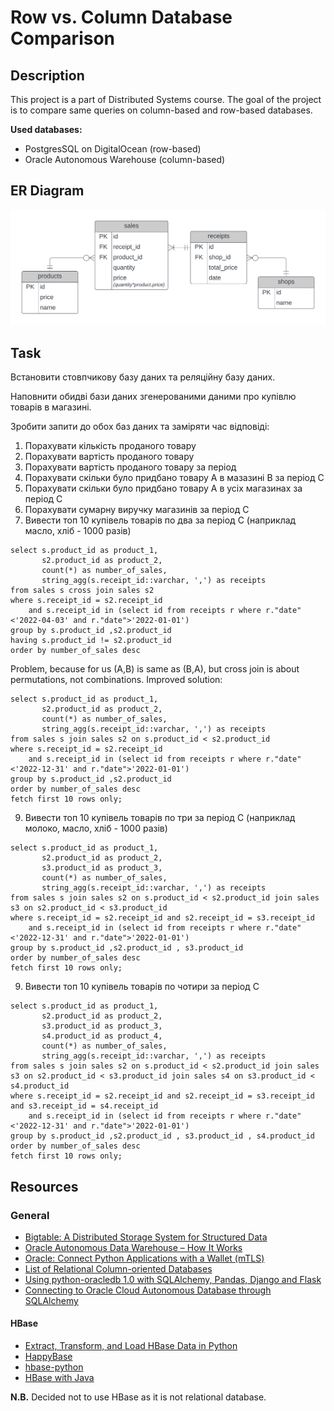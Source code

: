 # Row vs. Column Database Comparison

## Description
This project is a part of Distributed Systems course. 
The goal of the project is to compare same queries on column-based and row-based databases.

**Used databases:**
- PostgresSQL on DigitalOcean (row-based)
- Oracle Autonomous Warehouse (column-based)

## ER Diagram

![ER Diagram](./img/er.png)

## Task

Встановити стовпчикову базу даних та реляційну базу даних.

Наповнити обидві бази даних згенерованими даними про купівлю товарів в магазині.

Зробити запити до обох баз даних та заміряти час відповіді:

1. Порахувати кількість проданого товару
2. Порахувати вартість проданого товару
3. Порахувати вартість проданого товару за період
4. Порахувати скільки було придбано товару А в мазазині В за період С
5. Порахувати скільки було придбано товару А в усіх магазинах за період С
6. Порахувати сумарну виручку магазинів за період С
7. Вивести топ 10 купівель товарів по два за період С (наприклад масло, хліб - 1000 разів)
```postgresql
select s.product_id as product_1, 
       s2.product_id as product_2, 
       count(*) as number_of_sales, 
       string_agg(s.receipt_id::varchar, ',') as receipts 
from sales s cross join sales s2
where s.receipt_id = s2.receipt_id 
	and s.receipt_id in (select id from receipts r where r."date"<'2022-04-03' and r."date">'2022-01-01')
group by s.product_id ,s2.product_id 
having s.product_id != s2.product_id 
order by number_of_sales desc
```
Problem, because for us (A,B) is same as (B,A), but cross join is about permutations, not combinations. Improved solution:
```postgresql
select s.product_id as product_1, 
       s2.product_id as product_2, 
       count(*) as number_of_sales, 
       string_agg(s.receipt_id::varchar, ',') as receipts 
from sales s join sales s2 on s.product_id < s2.product_id 
where s.receipt_id = s2.receipt_id 
	and s.receipt_id in (select id from receipts r where r."date"<'2022-12-31' and r."date">'2022-01-01')
group by s.product_id ,s2.product_id 
order by number_of_sales desc
fetch first 10 rows only;
```
9. Вивести топ 10 купівель товарів по три за період С (наприклад молоко, масло, хліб - 1000 разів)
```postgresql
select s.product_id as product_1, 
       s2.product_id as product_2, 
       s3.product_id as product_3,
       count(*) as number_of_sales, 
       string_agg(s.receipt_id::varchar, ',') as receipts 
from sales s join sales s2 on s.product_id < s2.product_id join sales s3 on s2.product_id < s3.product_id 
where s.receipt_id = s2.receipt_id and s2.receipt_id = s3.receipt_id 
	and s.receipt_id in (select id from receipts r where r."date"<'2022-12-31' and r."date">'2022-01-01')
group by s.product_id ,s2.product_id , s3.product_id 
order by number_of_sales desc
fetch first 10 rows only;
```
9. Вивести топ 10 купівель товарів по чотири за період С
```postgresql
select s.product_id as product_1, 
       s2.product_id as product_2, 
       s3.product_id as product_3,
       s4.product_id as product_4,
       count(*) as number_of_sales, 
       string_agg(s.receipt_id::varchar, ',') as receipts 
from sales s join sales s2 on s.product_id < s2.product_id join sales s3 on s2.product_id < s3.product_id join sales s4 on s3.product_id < s4.product_id 
where s.receipt_id = s2.receipt_id and s2.receipt_id = s3.receipt_id and s3.receipt_id = s4.receipt_id 
	and s.receipt_id in (select id from receipts r where r."date"<'2022-12-31' and r."date">'2022-01-01')
group by s.product_id ,s2.product_id , s3.product_id , s4.product_id 
order by number_of_sales desc
fetch first 10 rows only;
```

## Resources

### General
- [Bigtable: A Distributed Storage System for Structured Data](https://research.google/pubs/pub27898/)
- [Oracle Autonomous Data Warehouse – How It Works](https://www.youtube.com/watch?v=f4BurlkdEQM)
- [Oracle: Connect Python Applications with a Wallet (mTLS)](https://docs.oracle.com/en-us/iaas/autonomous-database-shared/doc/connecting-python-mtls.html)
- [List of Relational Column-oriented Databases](https://en.wikipedia.org/wiki/List_of_column-oriented_DBMSes)
- [Using python-oracledb 1.0 with SQLAlchemy, Pandas, Django and Flask](https://levelup.gitconnected.com/using-python-oracledb-1-0-with-sqlalchemy-pandas-django-and-flask-5d84e910cb19)
- [Connecting to Oracle Cloud Autonomous Database through SQLAlchemy](https://blogs.oracle.com/opal/post/connecting-to-oracle-cloud-autonomous-database-through-sqlalchemy)

#### HBase
- [Extract, Transform, and Load HBase Data in Python](https://www.cdata.com/kb/tech/hbase-python-petl.rst)
- [HappyBase](https://happybase.readthedocs.io/en/latest/user.html)
- [hbase-python](https://pypi.org/project/hbase-python/)
- [HBase with Java](https://www.baeldung.com/hbase)

**N.B.** Decided not to use HBase as it is not relational database.